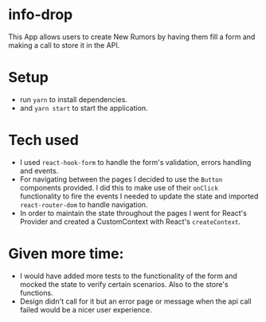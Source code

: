 # info-drop

This App allows users to create New Rumors by having them fill a form and making a call to store it in the API.

# Setup
* run `yarn` to install dependencies.
* and `yarn start` to start the application.

# Tech used
* I used `react-hook-form` to handle the form's validation, errors handling and events.
* For navigating between the pages I decided to use the `Button` components provided. I did this to make use of their `onClick` functionality to fire the events I needed to update the state and imported `react-router-dom` to handle navigation.
* In order to maintain the state throughout the pages I went for React's Provider and created a CustomContext with React's `createContext`.

# Given more time:
* I would have added more tests to the functionality of the form and mocked the state to verify certain scenarios. Also to the store's functions.
* Design didn't call for it but an error page or message when the api call failed would be a nicer user experience.

